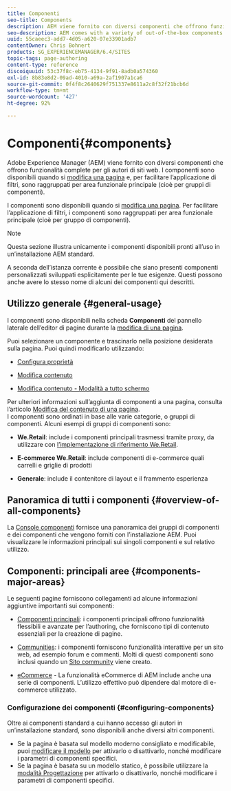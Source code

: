 ```yaml
---
title: Componenti
seo-title: Components
description: AEM viene fornito con diversi componenti che offrono funzionalità complete per gli autori di siti web
seo-description: AEM comes with a variety of out-of-the-box components that provide comprehensive functionality for website authors
uuid: 55caeec3-add7-4d05-a620-07e33901adb7
contentOwner: Chris Bohnert
products: SG_EXPERIENCEMANAGER/6.4/SITES
topic-tags: page-authoring
content-type: reference
discoiquuid: 53c37f8c-eb75-4134-9f91-8adb0a574360
exl-id: 8b83e8d2-09ad-4010-a69a-2af1907a1ca6
source-git-commit: 0f4f8c2640629f751337e8611a2c8f32f21bcb6d
workflow-type: tm+mt
source-wordcount: '427'
ht-degree: 92%

---
```


# Componenti{#components}

Adobe Experience Manager (AEM) viene fornito con diversi componenti che offrono funzionalità complete per gli autori di siti web. I componenti sono disponibili quando si [modifica una pagina](/help/sites-authoring/editing-content.md) e, per facilitare l’applicazione di filtri, sono raggruppati per area funzionale principale (cioè per gruppi di componenti).

I componenti sono disponibili quando si [modifica una pagina](/help/sites-authoring/editing-content.md). Per facilitare l’applicazione di filtri, i componenti sono raggruppati per area funzionale principale (cioè per gruppo di componenti).

>[!NOTE]
>
>Questa sezione illustra unicamente i componenti disponibili pronti all’uso in un’installazione AEM standard.
>
>A seconda dell’istanza corrente è possibile che siano presenti componenti personalizzati sviluppati esplicitamente per le tue esigenze. Questi possono anche avere lo stesso nome di alcuni dei componenti qui descritti.

## Utilizzo generale   {#general-usage}

I componenti sono disponibili nella scheda **Componenti** del pannello laterale dell’editor di pagine durante la [modifica di una pagina](/help/sites-authoring/editing-content.md).

Puoi selezionare un componente e trascinarlo nella posizione desiderata sulla pagina. Puoi quindi modificarlo utilizzando:

* [Configura proprietà](/help/sites-authoring/editing-page-properties.md)
* [Modifica contenuto](/help/sites-authoring/editing-content.md)

* [Modifica contenuto - Modalità a tutto schermo](/help/sites-authoring/editing-content.md#edit-content-full-screen-mode)

Per ulteriori informazioni sull’aggiunta di componenti a una pagina, consulta l’articolo [Modifica del contenuto di una pagina](/help/sites-authoring/editing-content.md).\
I componenti sono ordinati in base alle varie categorie, o gruppi di componenti. Alcuni esempi di gruppi di componenti sono:

* **We.Retail**: include i componenti principali trasmessi tramite proxy, da utilizzare con [l’implementazione di riferimento We.Retail](/help/sites-developing/we-retail.md).

* **E-commerce We.Retail**: include componenti di e-commerce quali carrelli e griglie di prodotti

* **Generale**: include il contenitore di layout e il frammento esperienza

## Panoramica di tutti i componenti {#overview-of-all-components}

La [Console componenti](/help/sites-authoring/default-components-console.md) fornisce una panoramica dei gruppi di componenti e dei componenti che vengono forniti con l’installazione AEM. Puoi visualizzare le informazioni principali sui singoli componenti e sul relativo utilizzo.

## Componenti: principali aree {#components-major-areas}

Le seguenti pagine forniscono collegamenti ad alcune informazioni aggiuntive importanti sui componenti:

* [Componenti principali](https://experienceleague.adobe.com/docs/experience-manager-core-components/using/introduction.html?lang=it): i componenti principali offrono funzionalità flessibili e avanzate per l’authoring, che forniscono tipi di contenuto essenziali per la creazione di pagine.

* [Communities](/help/communities/author-communities.md): i componenti forniscono funzionalità interattive per un sito web, ad esempio forum e commenti. Molti di questi componenti sono inclusi quando un [Sito community](/help/communities/overview.md) viene creato.

* [eCommerce](/help/sites-administering/ecommerce.md) - La funzionalità eCommerce di AEM include anche una serie di componenti. L’utilizzo effettivo può dipendere dal motore di e-commerce utilizzato.

### Configurazione dei componenti {#configuring-components}

Oltre ai componenti standard a cui hanno accesso gli autori in un’installazione standard, sono disponibili anche diversi altri componenti.

* Se la pagina è basata sul modello moderno consigliato e modificabile, puoi [modificare il modello](/help/sites-authoring/templates.md) per attivarlo o disattivarlo, nonché modificare i parametri di componenti specifici.
* Se la pagina è basata su un modello statico, è possibile utilizzare la [modalità Progettazione](/help/sites-authoring/default-components-designmode.md#enable-disable-components) per attivarlo o disattivarlo, nonché modificare i parametri di componenti specifici.
